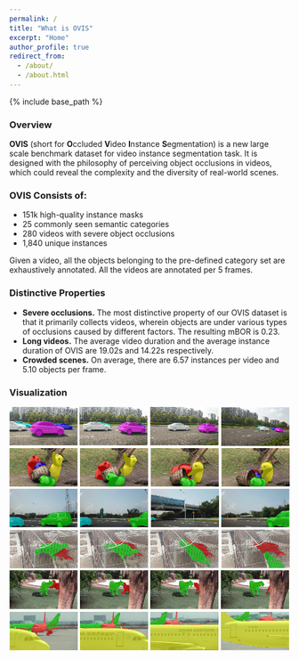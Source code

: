 ```yaml
---
permalink: /
title: "What is OVIS"
excerpt: "Home"
author_profile: true
redirect_from: 
  - /about/
  - /about.html
---
```


{% include base_path %}

### Overview

**OVIS** (short for **O**ccluded **V**ideo **I**nstance **S**egmentation) is a new large scale benchmark dataset for video instance segmentation task. It is designed with the philosophy of perceiving object occlusions in videos, which could reveal the complexity and the diversity of real-world scenes.

<!-- Explore OVIS:
====== -->

### OVIS Consists of:

- 151k high-quality instance masks
- 25 commonly seen semantic categories
- 280 videos with severe object occlusions
- 1,840 unique instances

Given a video, all the objects belonging to the pre-defined category set are exhaustively annotated. All the videos are annotated per 5 frames.

### Distinctive Properties

- **Severe occlusions.** The most distinctive property of our OVIS dataset is that it primarily collects videos, wherein objects are under various types of occlusions caused by different factors. The resulting mBOR is 0.23.
- **Long videos.** The average video duration and the average instance duration of OVIS are 19.02s and 14.22s respectively.
- **Crowded scenes.** On average, there are 6.57 instances per video and 5.10 objects per frame.

### Visualization

![Various types of occlusions](images/occlusions_singlecol_crop_30.png)
